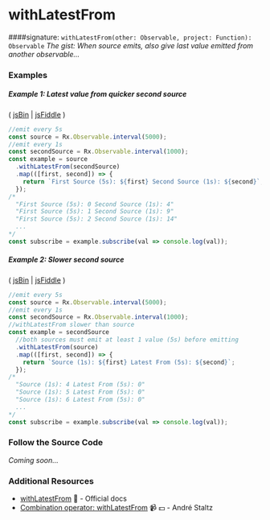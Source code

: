 # withLatestFrom
####signature: `withLatestFrom(other: Observable, project: Function): Observable`
*The gist: When source emits, also give last value emitted from another observable...*


### Examples

##### Example 1: Latest value from quicker second source

( [jsBin](http://jsbin.com/fitekeseru/1/edit?js,console) | [jsFiddle](https://jsfiddle.net/btroncone/9c3pfgpk/) )

```js
//emit every 5s
const source = Rx.Observable.interval(5000);
//emit every 1s
const secondSource = Rx.Observable.interval(1000);
const example = source
  .withLatestFrom(secondSource)
  .map(([first, second]) => {
    return `First Source (5s): ${first} Second Source (1s): ${second}`;
  });
/*
  "First Source (5s): 0 Second Source (1s): 4"
  "First Source (5s): 1 Second Source (1s): 9"
  "First Source (5s): 2 Second Source (1s): 14"
  ...
*/
const subscribe = example.subscribe(val => console.log(val));
```

##### Example 2: Slower second source

( [jsBin](http://jsbin.com/vujekucuxa/1/edit?js,console) | [jsFiddle](https://jsfiddle.net/btroncone/bywLL579/) )

```js
//emit every 5s
const source = Rx.Observable.interval(5000);
//emit every 1s
const secondSource = Rx.Observable.interval(1000);
//withLatestFrom slower than source
const example = secondSource
  //both sources must emit at least 1 value (5s) before emitting
  .withLatestFrom(source)
  .map(([first, second]) => {
    return `Source (1s): ${first} Latest From (5s): ${second}`;
  });
/*
  "Source (1s): 4 Latest From (5s): 0"
  "Source (1s): 5 Latest From (5s): 0"
  "Source (1s): 6 Latest From (5s): 0"
  ...
*/
const subscribe = example.subscribe(val => console.log(val));
```

### Follow the Source Code
*Coming soon...*


### Additional Resources
* [withLatestFrom](http://reactivex.io/rxjs/class/es6/Observable.js~Observable.html#instance-method-withLatestFrom) :newspaper: - Official docs
* [Combination operator: withLatestFrom](https://egghead.io/lessons/rxjs-combination-operator-withlatestfrom?course=rxjs-beyond-the-basics-operators-in-depth) :video_camera: :dollar: - André Staltz
